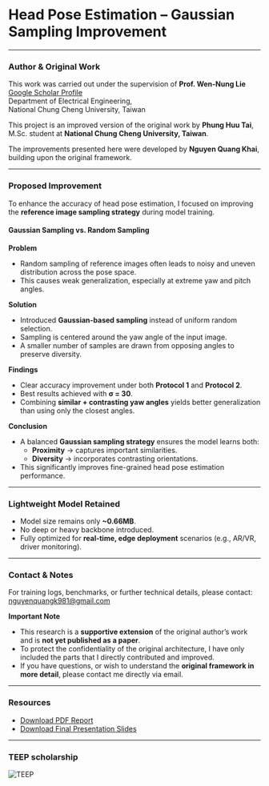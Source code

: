 # Head Pose Estimation – Gaussian Sampling Improvement

---

### Author & Original Work

This work was carried out under the supervision of **Prof. Wen-Nung Lie**  
[Google Scholar Profile](https://scholar.google.com.my/citations?user=Lv6q7ioAAAAJ&hl=en)  
Department of Electrical Engineering,  
National Chung Cheng University, Taiwan  

This project is an improved version of the original work by **Phung Huu Tai**, M.Sc. student at **National Chung Cheng University, Taiwan**.  

The improvements presented here were developed by **Nguyen Quang Khai**, building upon the original framework.  

---

### Proposed Improvement

To enhance the accuracy of head pose estimation, I focused on improving the **reference image sampling strategy** during model training.  

#### Gaussian Sampling vs. Random Sampling  

**Problem**  
- Random sampling of reference images often leads to noisy and uneven distribution across the pose space.  
- This causes weak generalization, especially at extreme yaw and pitch angles.  

**Solution**  
- Introduced **Gaussian-based sampling** instead of uniform random selection.  
- Sampling is centered around the yaw angle of the input image.  
- A smaller number of samples are drawn from opposing angles to preserve diversity.  

**Findings**  
- Clear accuracy improvement under both **Protocol 1** and **Protocol 2**.  
- Best results achieved with **σ = 30**.  
- Combining **similar + contrasting yaw angles** yields better generalization than using only the closest angles.  

**Conclusion**  
- A balanced **Gaussian sampling strategy** ensures the model learns both:  
  - **Proximity** → captures important similarities.  
  - **Diversity** → incorporates contrasting orientations.  
- This significantly improves fine-grained head pose estimation performance.  

---

### Lightweight Model Retained  

- Model size remains only **~0.66MB**.  
- No deep or heavy backbone introduced.  
- Fully optimized for **real-time, edge deployment** scenarios (e.g., AR/VR, driver monitoring).  

---

### Contact & Notes  

For training logs, benchmarks, or further technical details, please contact:  
[nguyenquangk981@gmail.com](mailto:nguyenquangk981@gmail.com)  

**Important Note**  
- This research is a **supportive extension** of the original author’s work and is **not yet published as a paper**.  
- To protect the confidentiality of the original architecture, I have only included the parts that I directly contributed and improved.  
- If you have questions, or wish to understand the **original framework in more detail**, please contact me directly via email.  

---

### Resources  

- [Download PDF Report](documents/Internship_Khai_Slide_version.pdf)  
- [Download Final Presentation Slides](documents/Final_Report_version.pdf)  

---
### TEEP scholarship

![TEEP](documents/2_CCU.png)
